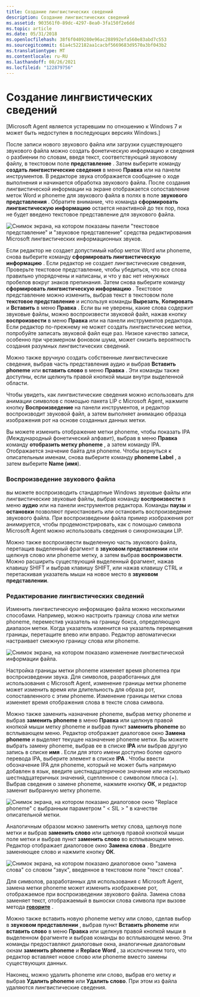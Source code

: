 ```yaml
---
title: Создание лингвистических сведений
description: Создание лингвистических сведений
ms.assetid: 903561f0-89dc-4297-8ea0-3fa150f2e6dd
ms.topic: article
ms.date: 05/31/2018
ms.openlocfilehash: 38f6f0409280e96ac288992efa560e83abd7c553
ms.sourcegitcommit: 61a4c522182aa1cacbf5669683d9570a3bf043b2
ms.translationtype: MT
ms.contentlocale: ru-RU
ms.lasthandoff: 08/26/2021
ms.locfileid: "122879756"
---
```

# <a name="generating-linguistic-information"></a>Создание лингвистических сведений

\[Microsoft Agent является устаревшим по отношению к Windows 7 и может быть недоступен в последующих версиях Windows.\]

После записи нового звукового файла или загрузки существующего звукового файла можно создать фонетическую информацию и сведения о разбиении по словам, введя текст, соответствующий звуковому файлу, в текстовом поле **представление** . Затем выберите команду **создать лингвистические сведения** в меню **Правка** или на панели инструментов. В редакторе звука отображается сообщение о ходе выполнения и начинается обработка звукового файла. После создания лингвистической информации на экране отображается сопоставление меток Word и phoneme для звукового файла в полях в поле **звукового представления** . Обратите внимание, что команда **сформировать лингвистическую информацию** остается неактивной до тех пор, пока не будет введено текстовое представление для звукового файла.

![Снимок экрана, на котором показаны панели "текстовое представление" и "звуковое представление" средства редактирования Microsoft лингвистических информационных звуков.](images/f3listlabel.gif)

Если редактор не создает допустимый набор меток Word или phoneme, снова выберите команду **сформировать лингвистическую информацию** . Если редактор не создает лингвистические сведения, Проверьте текстовое представление, чтобы убедиться, что все слова правильно упорядочены и написаны, и что у вас нет ненужных пробелов вокруг знаков препинания. Затем снова выберите команду **сформировать лингвистическую информацию** . Текстовое представление можно изменить, выбрав текст в текстовом поле **текстовое представление** и используя команды **Вырезать**, **Копировать** и **Вставить** в меню **Правка** . Если вы не уверены, какие слова содержит звуковые файлы, можно воспроизвести звуковой файл, нажав кнопку **воспроизвести** в меню **Правка** или на панели инструментов редактора. Если редактор по-прежнему не может создать лингвистические метки, попробуйте записать звуковой файл еще раз. Низкое качество записи, особенно при чрезмерном фоновом шума, может снизить вероятность создания разумных лингвистических сведений.

Можно также вручную создать собственные лингвистические сведения, выбрав часть представления аудио и выбрав **Вставить phoneme** или **вставить слово** в меню **Правка** . Эти команды также доступны, если щелкнуть правой кнопкой мыши внутри выделенной области.

Чтобы увидеть, как лингвистические сведения можно использовать для анимации символов с помощью пакета LIP с Microsoft Agent, нажмите кнопку **Воспроизведение** на панели инструментов, и редактор воспроизводит звуковой файл, а затем выполняет анимацию образца изображения рот на основе созданных данных метки.

Вы можете изменить отображение метки phoneme, чтобы показать IPA (Международный фонетический алфавит), выбрав в меню **Правка** команду **отобразить метку phoneme** , а затем команду IPA. Отображается значение байта для phoneme. Чтобы вернуться к описательным именам, снова выберите команду **phoneme Label** , а затем выберите **Name (имя**).

### <a name="playing-a-sound-file"></a>Воспроизведение звукового файла

вы можете воспроизводить стандартные Windows звуковые файлы или лингвистические звуковые файлы, выбрав команду **воспроизвести** в меню **аудио** или на панели инструментов редактора. Команды **паузы** и **остановки** позволяют приостановить или остановить воспроизведение звукового файла. При воспроизведении файла пример изображения рот анимируется, чтобы продемонстрировать, как с помощью символа Microsoft Agent можно использовать сведения о синхронизации LIP.

Можно также воспроизвести выделенную часть звукового файла, перетащив выделенный фрагмент в **звуковом представлении** или щелкнув слово или phoneme метку, а затем выбрав **воспроизвести**. Можно расширить существующий выделенный фрагмент, нажав клавишу SHIFT и выбрав клавишу SHIFT, или нажав клавишу CTRL и перетаскивая указатель мыши на новое место в **звуковом представлении**.

### <a name="editing-linguistic-information"></a>Редактирование лингвистических сведений

Изменить лингвистическую информацию файла можно несколькими способами. Например, можно настроить границу слова или метки phoneme, переместив указатель на границу бокса, определяющую диапазон метки. Когда указатель изменится на указатель перемещения границы, перетащите влево или вправо. Редактор автоматически настраивает смежную границу слова или phoneme.

![Снимок экрана, на котором показано изменение лингвистической информации файла.](images/f4listadj.gif)

Настройка границы метки phoneme изменяет время phonemeа при воспроизведении звука. Для символов, разработанных для использования с Microsoft Agent, изменение границы метки phoneme может изменить время или длительность для образа рот, сопоставленного с этим phoneme. Изменение границы метки слова изменяет время отображения слова в тексте слова символа.

Можно также заменить назначение phoneme, выбрав метку phoneme и выбрав **заменить phoneme** в меню **Правка** или щелкнув правой кнопкой мыши метку phoneme и выбрав пункт **заменить phoneme** во всплывающем меню. Редактор отображает диалоговое окно **Замена phoneme** и выделяет текущее назначение phoneme метки. Вы можете выбрать замену phoneme, выбрав ее в списке **IPA** или выбрав другую запись в списке **имя** . Если для этого имени доступно более одного перевода IPA, выберите элемент в списке **IPA** . Чтобы ввести обозначение IPA для phoneme, который не может быть напрямую добавлен в язык, введите шестнадцатеричное значение или несколько шестнадцатеричных значений, сцепленное с символом плюса (+). Выбрав сведения о замене phoneme, нажмите кнопку **ОК**, и редактор заменит выбранную метку phoneme.

![Снимок экрана, на котором показано диалоговое окно "Replace phoneme" с выбранным параметром " &lt; SIL &gt; " в качестве описательной метки.](images/f5listphone.gif)

Аналогичным образом можно заменить метку слова, щелкнув поле метки и выбрав **заменить слово** или щелкнув правой кнопкой мыши поле метки и выбрав пункт **заменить слово** во всплывающем меню. Редактор отображает диалоговое окно **Замена слова** . Введите заменяющее слово и нажмите кнопку **ОК**.

![Снимок экрана, на котором показано диалоговое окно "замена слова" со словом "звук", введенное в текстовом поле "текст слова".](images/f6listrep.gif)

Для символов, разработанных для использования с Microsoft Agent, замена метки phoneme может изменить изображение рот, отображаемое при воспроизведении звукового файла. Замена слова заменяет текст, отображаемый в выноски слова символа при вызове метода [**говорите**](speak-method.md) .

Можно также вставить новую phoneme метку или слово, сделав выбор в **звуковом представлении** , выбрав пункт **Вставить phoneme** или **вставить слово** в меню **Правка** или щелкнув правой кнопкой мыши в выделенном фрагменте и выбрав команды во всплывающем меню. Эти команды предоставляют диалоговые окна, аналогичные диалоговым окнам **заменить phoneme** и **Replace Word** , за исключением того, что редактор вставляет новое слово или phoneme вместо замены существующих данных.

Наконец, можно удалить phoneme или слово, выбрав его метку и выбрав **Удалить phoneme** или **Удалить слово**. При этом из файла удаляются лингвистические сведения.

 

 





